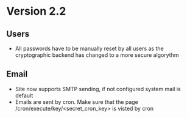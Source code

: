 # Version 2.2

## Users
* All passwords have to be manually reset by all users as the cryptographic backend has changed to a more secure algorythm

## Email
* Site now supports SMTP sending, if not configured system mail is default
* Emails are sent by cron. Make sure that the page /cron/execute/key/<secret_cron_key> is visted by cron
